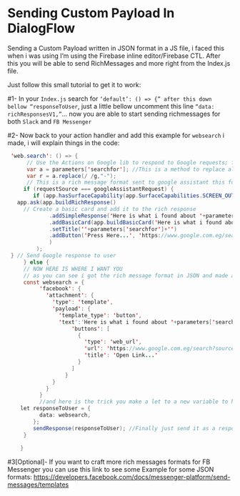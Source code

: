 # Sending Custom Payload In DialogFlow
Sending a Custom Payload written in JSON format in a JS file, i faced this when i was using  I’m using the Firebase inline editor/Firebase CTL. After this you will be able to send RichMessages and more right from the Index.js file.

Just follow this small tutorial to get it to work:

#1- In your ```Index.js``` search for ``` ‘default’: () => {” after this down bellow “responseToUser ```, just a little bellow uncomment this line ```“data: richResponsesV1,”```... now you are able to start sending richmessages for both ```Slack``` and ```FB Messenger```

#2- Now back to your action handler and add this example for ```websearch``` i made, i will explain things in the code:
```java
 'web.search': () => {
      // Use the Actions on Google lib to respond to Google requests; for other requests use JSON
      var a = parameters['searchfor']; //This is a method to replace all the spaces to '-', because links cant have spaces
      var r = a.replace(/ /g,"-");
      // This is a rich message format sent to google assistant this format is exclusive to google assistant, not our problem here
     if (requestSource === googleAssistantRequest) {
        if (app.hasSurfaceCapability(app.SurfaceCapabilities.SCREEN_OUTPUT)) {
   app.ask(app.buildRichResponse()
     // Create a basic card and add it to the rich response
             .addSimpleResponse('Here is what i found about '+parameters['searchfor']+'')
             .addBasicCard(app.buildBasicCard('Here is what i found about '+parameters['searchfor']+'')
             .setTitle(''+parameters['searchfor']+'')
             .addButton('Press Here...', 'https://www.google.com.eg/search?source=hp&ei=FGOYWo-NFIvxUvH7sfgE&q='+parameters['searchfor']+'')
             )
         );
 } // Send Google response to user
     } else {
     // NOW HERE IS WHERE I WANT YOU
     // as you can see i got the rich message format in JSON and made a const for it
     const websearch = {
          'facebook': {
            'attachment': {
              'type': 'template',
              'payload': {
                'template_type': 'button',
                'text':'Here is what i found about '+parameters['searchfor']+' ',
                    'buttons': [
                      {
                        'type': 'web_url',
                        'url': 'https://www.google.com.eg/search?source=hp&ei=FGOYWo-NFIvxUvH7sfgE&q='+r+'',
                        'title': 'Open Link...'
                      }
                    ]
                  }
              }
            }
          }
          //and here is the trick you make a let to a new variable to handle the previous JSON Message as a data so he won't mix it up with text or speech
    let responseToUser = {
          data: websearch, 
        };
        sendResponse(responseToUser); //Finally just send it as a response normally, and you have your rich message right there..
     }
     
    }
```

#3[Optional]- If you want to craft more rich messages formats for FB Messenger you can use this link to see some Example for some JSON formats: https://developers.facebook.com/docs/messenger-platform/send-messages/templates 
